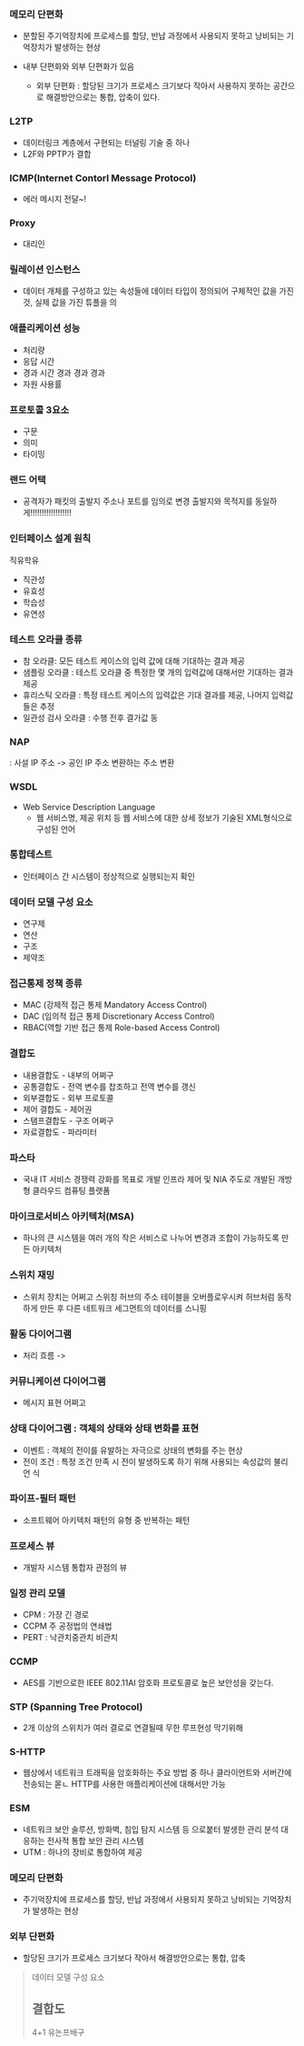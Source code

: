 ### 메모리 단편화

- 분할된 주기억장치에 프로세스를 할당, 반납 과정에서 사용되지 못하고 낭비되는 기억장치가 발생하는 현상

- 내부 단편화와 외부 단편화가 있음
  - 외부 단편화 : 할당된 크기가 프로세스 크기보다 작아서 사용하지 못하는 공간으로 해결방안으로는 통합, 압축이 있다.

### L2TP

- 데이터링크 계층에서 구현되는 터널링 기술 중 하나
- L2F와 PPTP가 결합

### ICMP(Internet Contorl Message Protocol)

- 에러 메시지 전달~!

### Proxy

- 대리인

### 릴레이션 인스턴스

- 데이터 개체를 구성하고 있는 속성들에 데이터 타입이 정의되어 구체적인 값을 가진 것, 실제 값을 가진 튜플을 의

### 애플리케이션 성능

- 처리량
- 응답 시간
- 경과 시간 경과 경과 경과
- 자원 사용률

### 프로토콜 3요소

- 구문
- 의미
- 타이밍

### 랜드 어택

- 공격자가 패킷의 출발지 주소나 포트를 임의로 변경 출발지와 목적지를 동일하게!!!!!!!!!!!!!!!!!!

### 인터페이스 설계 원칙

직유학유

- 직관성
- 유효성
- 학습성
- 유연성

### 테스트 오라클 종류

- 참 오라클: 모든 테스트 케이스의 입력 값에 대해 기대하는 결과 제공
- 샘플링 오라클 : 테스트 오라클 중 특정한 몇 개의 입력값에 대해서만 기대하는 결과 제공
- 휴리스틱 오라클 : 특정 테스트 케이스의 입력값은 기대 결과를 제공, 나머지 입력값들은 추정
- 일관성 검사 오라클 : 수행 전후 결가값 동

### NAP

: 사설 IP 주소 -> 공인 IP 주소 변환하는 주소 변환

### WSDL

- Web Service Description Language
  - 웹 서비스명, 제공 위치 등 웹 서비스에 대한 상세 정보가 기술된 XML형식으로 구성된 언어

### 통합테스트

- 인터페이스 간 시스템이 정상적으로 실행되는지 확인

### 데이터 모델 구성 요소

- 연구제
- 연산
- 구조
- 제약조

### 접근통제 정책 종류

- MAC (강제적 접근 통제 Mandatory Access Control)
- DAC (임의적 접근 통제 Discretionary Access Control)
- RBAC(역할 기반 접근 통제 Role-based Access Control)

### 결합도

- 내용결합도 - 내부의 어쩌구
- 공통결합도 - 전역 변수를 찹조하고 전역 변수를 갱신
- 외부결합도 - 외부 프로토콜
- 제어 결합도 - 제어권
- 스탬프결합도 - 구조 어쩌구
- 자료결합도 - 파라미터

### 파스타

- 국내 IT 서비스 경쟁력 강화를 목표로 개발 인프라 제어 및 NIA 주도로 개발된 개방형 클라우드 컴퓨팅 플랫폼

### 마이크로서비스 아키텍처(MSA)

- 하나의 큰 시스템을 여러 개의 작은 서비스로 나누어 변경과 조합이 가능하도록 만든 아키텍처

### 스위치 재밍

- 스위치 장치는 어쩌고 스위칭 허브의 주소 테이블을 오버플로우시켜 허브처럼 동작하게 만든 후 다른 네트워크 세그먼트의 데이터를 스니핑

### 활동 다이어그램

- 처리 흐름 ->

### 커뮤니케이션 다이어그램

- 메시지 표현 어쩌고

### 상태 다이어그램 : 객체의 상태와 상태 변화를 표현

- 이벤트 : 객체의 전이를 유발하는 자극으로 상태의 변화를 주는 현상
- 전이 조건 : 특정 조건 만족 시 전이 발생하도록 하기 위해 사용되는 속성값의 불리언 식

### 파이프-필터 패턴

- 소프트웨어 아키텍처 패턴의 유형 중 반복하는 패턴

### 프로세스 뷰

- 개발자 시스템 통합자 관점의 뷰

### 일정 관리 모델

- CPM : 가장 긴 경로
- CCPM 주 공정법의 연쇄법
- PERT : 낙관치중관치 비관치

### CCMP

- AES를 기반으로한 IEEE 802.11AI 암호화 프로토콜로 높은 보안성을 갖는다.

### STP (Spanning Tree Protocol)

- 2개 이상의 스위치가 여러 결로로 연결될때 무한 루프현성 막기위해

### S-HTTP

- 웹상에서 네트워크 트래픽을 암호화하는 주요 방법 중 하나 클라이언트와 서버간에 전송되는 몯ㄴ HTTP를 사용한 애플리케이션에 대해서만 가능

### ESM

- 네트워크 보안 솔루션, 방화벽, 침입 탐지 시스템 등 으로붙터 발생한 관리 분석 대응하는 전사적 통합 보안 관리 시스템
- UTM : 하나의 장비로 통합하여 제공

### 메모리 단편화

- 주기억장치에 프로세스를 할당, 반납 과정에서 사용되지 못하고 낭비되는 기억장치가 발생하는 현상

### 외부 단편화

- 할당된 크기가 프로세스 크기보다 작아서 해결방안으로는 통합, 압축

> 데이터 모델 구성 요소
>
> 
>
> 결합도
> -
>
> 4+1 유논프배구
>
> 

